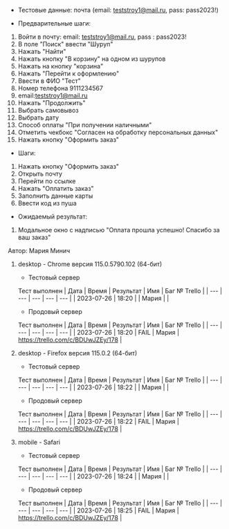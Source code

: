 * Тестовые данные:
почта (email: teststroy1@mail.ru, pass: pass2023!)

* Предварительные шаги:
1. Войти в почту: email: teststroy1@mail.ru, pass : pass2023!
2. В поле "Поиск" ввести "Шуруп"
3. Нажать "Найти"
4. Нажать кнопку "В корзину" на одном из шурупов
5. Нажать на кнопку "корзина"
6. Нажать "Перейти к оформлению"
7. Ввести в ФИО "Тест"
8. Номер телефона 9111234567
9. email:teststroy1@mail.ru
10. Нажать "Продолжить"
11. Выбрать самовывоз
12. Выбрать дату
13. Способ оплаты "При получении наличными"
14. Отметить чекбокс "Согласен на обработку персональных данных"
15. Нажать кнопку "Оформить заказ"

* Шаги:
1. Нажать кнопку "Оформить заказ"
2. Открыть почту
3. Перейти по ссылке
4. Нажать "Оплатить заказ"
5. Заполнить данные карты
6. Ввести код из пуша

* Ожидаемый результат:
1. Модальное окно с надписью "Оплата прошла успешно! Спасибо за ваш заказ"



Автор: Мария Минич

1) desktop - Chrome версия 115.0.5790.102 (64-бит)

	* Тестовый сервер 

	Тест выполнен
	| Дата | Время | Результат | Имя | Баг № Trello |
	| --- | --- | --- | --- | --- |
	| 2023-07-26 | 18:20 |  | Мария |  | 

	* Продовый сервер 

	Тест выполнен
	| Дата | Время | Результат | Имя | Баг № Trello |
	| --- | --- | --- | --- | --- |
	| 2023-07-26 | 18:20 | FAIL | Мария | https://trello.com/c/BDUwJZEy/178 | 

2) desktop - Firefox версия 115.0.2 (64-бит)

	* Тестовый сервер 

	Тест выполнен
	| Дата | Время | Результат | Имя | Баг № Trello |
	| --- | --- | --- | --- | --- |
	| 2023-07-26 | 18:22 |  | Мария |  | 

	* Продовый сервер 

	Тест выполнен
	| Дата | Время | Результат | Имя | Баг № Trello |
	| --- | --- | --- | --- | --- |
	| 2023-07-26 | 18:22 | FAIL | Мария | https://trello.com/c/BDUwJZEy/178 | 

3) mobile - Safari

	* Тестовый сервер 

	Тест выполнен
	| Дата | Время | Результат | Имя | Баг № Trello |
	| --- | --- | --- | --- | --- |
	| 2023-07-26 | 18:24 |  | Мария |  | 

	* Продовый сервер 

	Тест выполнен
	| Дата | Время | Результат | Имя | Баг № Trello |
	| --- | --- | --- | --- | --- |
	| 2023-07-26 | 18:25 | FAIL | Мария | https://trello.com/c/BDUwJZEy/178 | 

